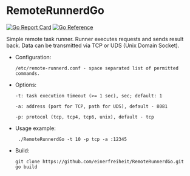 # RemoteRunnerdGo


[![Go Report Card](https://goreportcard.com/badge/github.com/einerfreiheit/RemoteRunnerdGo)](https://goreportcard.com/report/github.com/einerfreiheit/RemoteRunnerdGo)
[![Go Reference](https://pkg.go.dev/badge/github.com/einerfreiheit/RemoteRunnerdGo.svg)](https://pkg.go.dev/github.com/einerfreiheit/RemoteRunnerdGo)

Simple remote task runner. Runner executes requests and sends result back. Data can be transmitted via TCP or UDS (Unix Domain Socket). 

 - Configuration:

       /etc/remote-runnerd.conf - space separated list of permitted commands.
      
 - Options:

       -t: task execution timeout (>= 1 sec), sec; default: 1
    
       -a: address (port for TCP, path for UDS), default - 8081
       
       -p: protocol (tcp, tcp4, tcp6, unix), default - tcp
        
  - Usage example:
  
         ./RemoteRunnerdGo -t 10 -p tcp -a :12345
 
 - Build:
 
       git clone https://github.com/einerfreiheit/RemoteRunnerdGo.git
       go build
